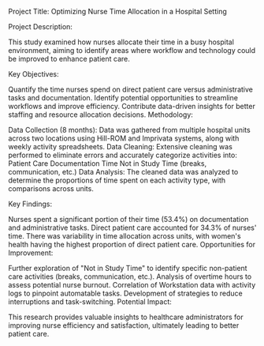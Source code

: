 Project Title: Optimizing Nurse Time Allocation in a Hospital Setting

Project Description:

This study examined how nurses allocate their time in a busy hospital environment, aiming to identify areas where workflow and technology could be improved to enhance patient care.

Key Objectives:

Quantify the time nurses spend on direct patient care versus administrative tasks and documentation.
Identify potential opportunities to streamline workflows and improve efficiency.
Contribute data-driven insights for better staffing and resource allocation decisions.
Methodology:

Data Collection (8 months): Data was gathered from multiple hospital units across two locations using Hill-ROM and Imprivata systems, along with weekly activity spreadsheets.
Data Cleaning: Extensive cleaning was performed to eliminate errors and accurately categorize activities into:
Patient Care
Documentation Time
Not in Study Time (breaks, communication, etc.)
Data Analysis: The cleaned data was analyzed to determine the proportions of time spent on each activity type, with comparisons across units.


Key Findings:

Nurses spent a significant portion of their time (53.4%) on documentation and administrative tasks.
Direct patient care accounted for 34.3% of nurses' time.
There was variability in time allocation across units, with women's health having the highest proportion of direct patient care.
Opportunities for Improvement:

Further exploration of "Not in Study Time" to identify specific non-patient care activities (breaks, communication, etc.).
Analysis of overtime hours to assess potential nurse burnout.
Correlation of Workstation data with activity logs to pinpoint automatable tasks.
Development of strategies to reduce interruptions and task-switching.
Potential Impact:

This research provides valuable insights to healthcare administrators for improving nurse efficiency and satisfaction, ultimately leading to better patient care.
